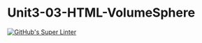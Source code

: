 # Unit3-03-HTML-VolumeSphere
[![GitHub's Super Linter](https://github.com/ICS20-Programming-SantiagoH/Unit3-03-HTML-VolumeSphere/workflows/GitHub's%20Super%20Linter/badge.svg)](https://github.com/ICS20-Programming-SantiagoH/Unit3-03-HTML-VolumeSphere/actions)